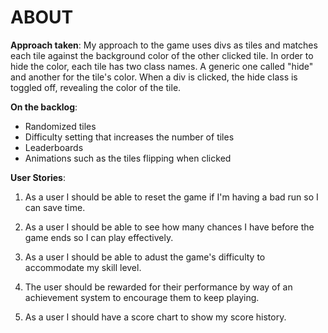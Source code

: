 # ABOUT

**Approach taken**:
My approach to the game uses divs as tiles and matches each tile against the background color of the other clicked tile. In order to hide the color, each tile has two class names. A generic one called "hide" and another for the tile's color. When a div is clicked, the hide class is toggled off, revealing the color of the tile.

**On the backlog**:
* Randomized tiles
* Difficulty setting that increases the number of tiles
* Leaderboards
* Animations such as the tiles flipping when clicked

**User Stories**:

1) As a user I should be able to reset the game if I'm having a bad run so I can save time.

2) As a user I should be able to see how many chances I have before the game ends so I can play effectively.

3) As a user I should be able to adust the game's difficulty to accommodate my skill level.

4) The user should be rewarded for their performance by way of an achievement system to encourage them to keep playing.

5) As a user I should have a score chart to show my score history.
